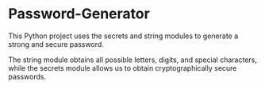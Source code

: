 # Password-Generator

This Python project uses the secrets and string modules to generate a strong and secure password.

The string module obtains all possible letters, digits, and special characters, while the secrets module allows us to obtain cryptographically secure passwords.
